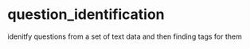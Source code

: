 # question_identification
idenitfy questions from a set of text data and then finding tags for them
